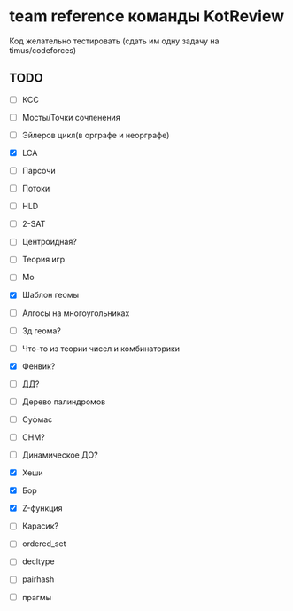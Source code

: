 # team reference команды KotReview
Код желательно тестировать (сдать им одну задачу на timus/codeforces)
## TODO
- [ ] КСС  
- [ ] Мосты/Точки сочленения  
- [ ] Эйлеров цикл(в орграфе и неорграфе)  
- [x] LCA  
- [ ] Парсочи  
- [ ] Потоки  
- [ ] HLD  
- [ ] 2-SAT  
- [ ] Центроидная?  

- [ ] Теория игр  

- [ ] Мо  

- [x] Шаблон геомы  
- [ ] Алгосы на многоугольниках  
- [ ] 3д геома?  

- [ ] Что-то из теории чисел и комбинаторики  

- [x] Фенвик?  
- [ ] ДД?  
- [ ] Дерево палиндромов  
- [ ] Суфмас  
- [ ] СНМ?  
- [ ] Динамическое ДО?  

- [x] Хеши  
- [x] Бор
- [x] Z-функция
- [ ] Карасик?

- [ ] ordered_set  
- [ ] decltype  
- [ ] pairhash  
- [ ] прагмы  
